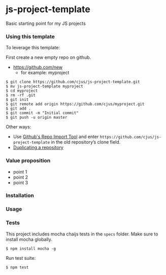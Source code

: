# js-project-template
Basic starting point for my JS projects

### Using this template
To leverage this template:

First create a new empty repo on github.

* https://github.com/new  
  * for example: myproject

```shell
$ git clone https://github.com/cjus/js-project-template.git
$ mv js-project-template myproject
$ cd myproject
$ rm -rf .git
$ git init
$ git remote add origin https://github.com/cjus/myproject.git
$ git add .
$ git commit -m "Initial commit"
$ git push -u origin master
```

Other ways:
* Use [Github's Repo Import Tool](https://github.com/new/import) and enter `https://github.com/cjus/js-project-template` in the old repository’s clone field.  
* [Duplicating a repository](https://help.github.com/articles/duplicating-a-repository)

### Value proposition
* point 1
* point 2
* point 3

### Installation

### Usage

### Tests
This project includes mocha chaijs tests in the `specs` folder.
Make sure to install mocha globally.

```shell
$ npm install mocha -g
```

Run test suite:

```javascript
$ npm test
```
